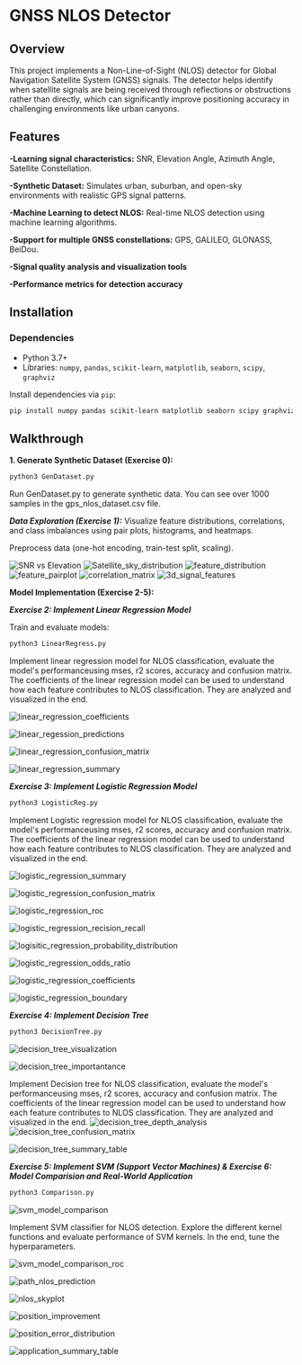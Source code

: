 # GNSS NLOS Detector

## Overview
This project implements a Non-Line-of-Sight (NLOS) detector for Global Navigation Satellite System (GNSS) signals. The detector helps identify when satellite signals are being received through reflections or obstructions rather than directly, which can significantly improve positioning accuracy in challenging environments like urban canyons.

## Features
**-Learning signal characteristics:** SNR, Elevation Angle, Azimuth Angle, Satellite Constellation.

**-Synthetic Dataset:** Simulates urban, suburban, and open-sky environments with realistic GPS signal patterns.

**-Machine Learning to detect NLOS:** Real-time NLOS detection using machine learning algorithms.

**-Support for multiple GNSS constellations:** GPS, GALILEO, GLONASS, BeiDou.

**-Signal quality analysis and visualization tools**

**-Performance metrics for detection accuracy**

## Installation
### Dependencies
- Python 3.7+
- Libraries: `numpy`, `pandas`, `scikit-learn`, `matplotlib`, `seaborn`, `scipy`, `graphviz`


Install dependencies via `pip`:
```bash
pip install numpy pandas scikit-learn matplotlib seaborn scipy graphviz
```
## Walkthrough
**1. Generate Synthetic Dataset (Exercise 0):**
```bash
python3 GenDataset.py
```
Run GenDataset.py to generate synthetic data. You can see over 1000 samples in the gps_nlos_dataset.csv file.

***Data Exploration (Exercise 1):***
Visualize feature distributions, correlations, and class imbalances using pair plots, histograms, and heatmaps.

Preprocess data (one-hot encoding, train-test split, scaling).

![SNR vs Elevation](GPS%20NLOS%20Signal%20Identification%20Using%20Machine%20Learning/Code/figures/snr_vs_elevation.png)
![Satellite_sky_distribution](GPS%20NLOS%20Signal%20Identification%20Using%20Machine%20Learning/Code/figures/satellite_sky_distribution.png)
![feature_distribution](/GPS%20NLOS%20Signal%20Identification%20Using%20Machine%20Learning/Code/figures/feature_distributions.png)
![feature_pairplot](GPS%20NLOS%20Signal%20Identification%20Using%20Machine%20Learning/Code/figures/feature_pairplot.png)
![correlation_matrix](GPS%20NLOS%20Signal%20Identification%20Using%20Machine%20Learning/Code/figures/correlation_matrix.png)
![3d_signal_features](GPS%20NLOS%20Signal%20Identification%20Using%20Machine%20Learning/Code/figures/3d_signal_features.png)

**Model Implementation (Exercise 2-5):**

***Exercise 2: Implement Linear Regression Model***

Train and evaluate models:

```bash
python3 LinearRegress.py
```

Implement linear regression model for NLOS classification, evaluate the model's performanceusing mses, r2 scores, accuracy and confusion matrix. The coefficients of the linear regression model can be used to understand how each feature contributes to NLOS classification. They are analyzed and visualized in the end.

![linear_regression_coefficients](GPS%20NLOS%20Signal%20Identification%20Using%20Machine%20Learning/Code/figures/linear_regression_coefficients.png)

![linear_regession_predictions](GPS%20NLOS%20Signal%20Identification%20Using%20Machine%20Learning/Code/figures/linear_regression_predictions.png)

![linear_regression_confusion_matrix](GPS%20NLOS%20Signal%20Identification%20Using%20Machine%20Learning/Code/figures/linear_regression_confusion_matrix.png)

![linear_regression_summary](GPS%20NLOS%20Signal%20Identification%20Using%20Machine%20Learning/Code/figures/linear_regression_summary.png)



***Exercise 3: Implement Logistic Regression Model***

```bash
python3 LogisticReg.py
```

Implement Logistic regression model for NLOS classification, evaluate the model's performanceusing mses, r2 scores, accuracy and confusion matrix. The coefficients of the linear regression model can be used to understand how each feature contributes to NLOS classification. They are analyzed and visualized in the end.

![logistic_regression_summary](GPS%20NLOS%20Signal%20Identification%20Using%20Machine%20Learning/Code/figures/logistic_regression_summary.png)

![logistic_regression_confusion_matrix](GPS%20NLOS%20Signal%20Identification%20Using%20Machine%20Learning/Code/figures/logistic_regression_confusion_matrix.png)

![logistic_regression_roc](GPS%20NLOS%20Signal%20Identification%20Using%20Machine%20Learning/Code/figures/logistic_regression_roc.png)

![logistic_regression_recision_recall](GPS%20NLOS%20Signal%20Identification%20Using%20Machine%20Learning/Code/figures/logistic_regression_precision_recall.png)

![logisitic_regression_probability_distribution](GPS%20NLOS%20Signal%20Identification%20Using%20Machine%20Learning/Code/figures/logistic_regression_probability_distribution.png)

![logistic_regression_odds_ratio](GPS%20NLOS%20Signal%20Identification%20Using%20Machine%20Learning/Code/figures/logistic_regression_odds_ratios.png)

![logistic_regression_coefficients](GPS%20NLOS%20Signal%20Identification%20Using%20Machine%20Learning/Code/figures/logistic_regression_coefficients.png)

![logistic_regression_boundary](GPS%20NLOS%20Signal%20Identification%20Using%20Machine%20Learning/Code/figures/logistic_regression_boundary.png)

***Exercise 4: Implement Decision Tree***

```bash
python3 DecisionTree.py
```

![decision_tree_visualization](GPS%20NLOS%20Signal%20Identification%20Using%20Machine%20Learning/Code/figures/decision_tree_visualization.png)

![decision_tree_importantance](GPS%20NLOS%20Signal%20Identification%20Using%20Machine%20Learning/Code/figures/decision_tree_feature_importance.png)

Implement Decision tree for NLOS classification, evaluate the model's performanceusing mses, r2 scores, accuracy and confusion matrix. The coefficients of the linear regression model can be used to understand how each feature contributes to NLOS classification. They are analyzed and visualized in the end.
![decision_tree_depth_analysis](GPS%20NLOS%20Signal%20Identification%20Using%20Machine%20Learning/Code/figures/decision_tree_depth_analysis.png)
![decision_tree_confusion_matrix](GPS%20NLOS%20Signal%20Identification%20Using%20Machine%20Learning/Code/figures/decision_tree_confusion_matrix.png)

![decision_tree_summary_table](GPS%20NLOS%20Signal%20Identification%20Using%20Machine%20Learning/Code/figures/decision_tree_summary.png)

***Exercise 5: Implement SVM (Support Vector Machines) & Exercise 6: Model Comparision and Real-World Application***

```bash
python3 Comparison.py
```

![svm_model_comparison](GPS%20NLOS%20Signal%20Identification%20Using%20Machine%20Learning/Code/figures/model_comparison.png)


Implement SVM classifier for NLOS detection. Explore the different kernel functions and evaluate performance of SVM kernels. In the end, tune the hyperparameters.

![svm_model_comparison_roc](GPS%20NLOS%20Signal%20Identification%20Using%20Machine%20Learning/Code/figures/model_comparison_roc.png)

![path_nlos_prediction](GPS%20NLOS%20Signal%20Identification%20Using%20Machine%20Learning/Code/figures/path_nlos_prediction.png)

![nlos_skyplot](GPS%20NLOS%20Signal%20Identification%20Using%20Machine%20Learning/Code/figures/nlos_skyplot.png)

![position_improvement](GPS%20NLOS%20Signal%20Identification%20Using%20Machine%20Learning/Code/figures/positioning_improvement.png)

![position_error_distribution](GPS%20NLOS%20Signal%20Identification%20Using%20Machine%20Learning/Code/figures/position_error_distribution.png)

![application_summary_table](GPS%20NLOS%20Signal%20Identification%20Using%20Machine%20Learning/Code/figures/application_summary.png)






